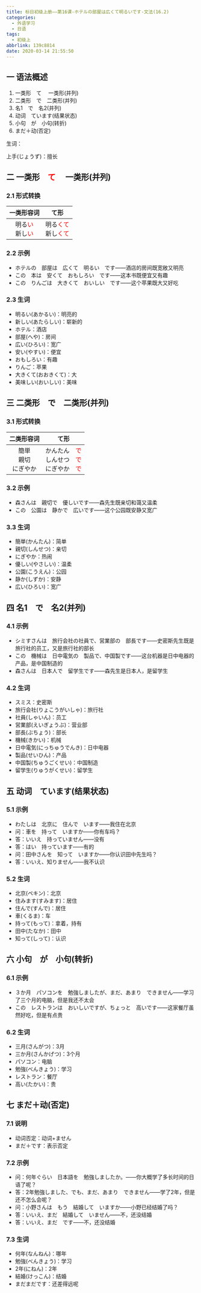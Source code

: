 ```yaml
---
title: 标日初级上册——第16课-ホテルの部屋は広くて明るいです-文法(16.2)
categories:
  - 外语学习
  - 日语
tags:
  - 初级上
abbrlink: 139c8814
date: 2020-03-14 21:55:50
---
```

## 一 语法概述

1. 一类形　て　 一类形(并列)
2. 二类形　で　二类形(并列)
3. 名1　で　名2(并列)
4. 动词　ています(结果状态)
5. 小句　が　小句(转折)
6. まだ＋动(否定)

<!--more-->

生词：

上手(じょうず)：擅长

## 二 一类形　<font color=red>て</font>　 一类形(并列)

### 2.1 形式转换

|                          一类形容词                          |                             て形                             |
| :----------------------------------------------------------: | :----------------------------------------------------------: |
| 明る<font color=red>い</font><br>新し<font color=red>い</font> | 明る<font color=red>くて</font><br>新し<font color=red>くて</font> |

### 2.2 示例

* ホテルの　部屋は　広くて　明るい　です——酒店的房间既宽敞又明亮
* この　本は　安くて　おもしろい　です——这本书既便宜又有趣
* この　りんごは　大きくて　おいしい　です——这个苹果既大又好吃

### 2.3 生词

* 明るい(あかるい)：明亮的
* 新しい(あたらしい)：崭新的
* ホテル：酒店
* 部屋(へや)：房间
* 広い(ひろい)：宽广
* 安い(やすい)：便宜
* おもしろい：有趣
* りんご：苹果
* 大きくて(おおきくて)：大
* 美味しい(おいしい)：美味

## 三 二类形　で　二类形(并列)

### 3.1 形式转换

|        二类形容词        |                             て形                             |
| :----------------------: | :----------------------------------------------------------: |
| 簡単<br>親切<br>にぎやか | かんたん　<font color=red>で</font><br>しんせつ　<font color=red>で</font><br>にぎやか　<font color=red>で</font> |

### 3.2 示例

* 森さんは　親切で　優しいです——森先生既亲切和蔼又温柔
* この　公園は　静かで　広いです——这个公园既安静又宽广

### 3.3 生词

* 簡単(かんたん)：简单
* 親切(しんせつ)：亲切
* にぎやか：热闹
* 優しい(やさしい)：温柔
* 公園(こうえん)：公园
* 静か(しずか)：安静
* 広い(ひろい)：宽广

## 四 名1　で　名2(并列)

### 4.1 示例

* シミすさんは　旅行会社の社員で、営業部の　部長です——史密斯先生既是旅行社的员工，又是旅行社的部长
* この　機械は　日中電気の　製品で、中国製です——这台机器是日中电器的产品，是中国制造的
* 森さんは　日本人で　留学生です——森先生是日本人，是留学生 

### 4.2 生词

* スミス：史密斯
* 旅行会社(りょこうがいしゃ)：旅行社
* 社員(しゃいん)：员工
* 営業部(えいぎょうぶ)：营业部
* 部長(ぶちょう)：部长
* 機械(きかい)：机械
* 日中電気(にっちゅうでんき)：日中电器
* 製品(せいひん)：产品
* 中国製(ちゅうごくせい)：中国制造
* 留学生(りゅうがくせい)：留学生

## 五 动词　ています(结果状态)

### 5.1 示例

* わたしは　北京に　住んで　います——我住在北京
* 问：車を　持って　いますか——你有车吗？
* 答：いいえ　持っていません——没有
* 答：はい　持っています——有的
* 问：田中さんを　知って　いますか——你认识田中先生吗？
* 答：いいえ、知りません——我不认识

### 5.2 生词

* 北京(ペキン)：北京
* 住みます(すみます)：居住
* 住んで(すんで)：居住
* 車(くるま)：车
* 持って(もって)：拿着，持有
* 田中(たなか)：田中
* 知って(しって)：认识

## 六 小句　が　小句(转折)

### 6.1 示例

* ３か月　パソコンを　勉強しましたが、まだ、あまり　できません——学习了三个月的电脑，但是我还不太会
* この　レストランは　おいしいですが、ちょっと　高いです——这家餐厅虽然好吃，但是有点贵

### 6.2 生词

* 三月(さんがつ)：3月
* 三か月(さんかげつ)：3个月
* パソコン：电脑
* 勉強(べんきょう)：学习
* レストラン：餐厅
* 高い(たかい)：贵

## 七 まだ＋动(否定)
### 7.1 说明

* 动词否定：动词+ません
* まだ＋です：表示否定

### 7.2 示例

* 问：何年ぐらい　日本語を　勉強しましたか。——你大概学了多长时间的日语了呢？
* 答：2年勉強しました、でも、まだ、あまり　できません——学了2年，但是还不怎么会呢？
* 问：小野さんは　もう　結婚して　いますか——小野已经结婚了吗？
* 答：いいえ、まだ　結婚して　いません——不，还没结婚
* 答：いいえ、まだ　です——不，还没结婚

### 7.3 生词

* 何年(なんねん)：哪年
* 勉強(べんきょう)：学习
* 2年(にねん)：2年
* 結婚(けっこん)：结婚
* まだまだです：还差得远呢

